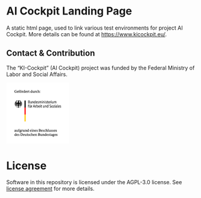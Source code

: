 # AI Cockpit Landing Page
A static html page, used to link various test environments for project AI Cockpit. More details can be found at <https://www.kicockpit.eu/>.

## Contact & Contribution

The “KI-Cockpit” (AI Cockpit) project was funded by the Federal Ministry of Labor and Social Affairs.

<img src="doc/foerderlogo.png" alt="BMAS Logo" style="width:33%; height:auto;">

# License

Software in this repository is licensed under the AGPL-3.0 license. See [license agreement](LICENSE) for more details.
